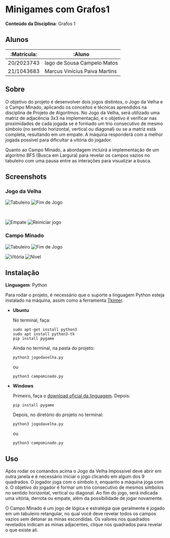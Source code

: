 # Minigames com Grafos1

<!-- **Número da Lista**: X<br> -->

**Conteúdo da Disciplina**: Grafos 1<br>

## Alunos

| :Matrícula: | :Aluno                        |
| ----------- | ----------------------------- |
| 20/2023743  | Iago de Sousa Campelo Matos   |
| 21/1043683  | Marcus Vinícius Paiva Martins |

## Sobre

O objetivo do projeto é desenvolver dois jogos distintos, o Jogo da Velha e o Campo Minado, aplicando os conceitos e técnicas aprendidos na disciplina de Projeto de Algoritmos. No Jogo da Velha, será utilizado uma matriz de adjacência 3x3 na implementação, e o objetivo é verificar nas proximidades de cada jogada se é formado um trio consecutivo de mesmo símbolo (no sentido horizontal, vertical ou diagonal) ou se a matriz está completa, resultando em um empate. A máquina responderá com a melhor jogada possível para dificultar a vitória do jogador.

Quanto ao Campo Minado, a abordagem incluirá a implementação de um algoritmo BFS (Busca em Largura) para revelar os campos vazios no tabuleiro com uma pausa entre as interações para visualizar a busca.

## Screenshots

### Jogo da Velha

<span>![Tabuleiro](./assets/jogodavelha_cleanboard.png) ![Fim de Jogo](./assets/jogodavelha_gameover.png)</span>

</br>

<span>![Empate](./assets/jogodavelha_draw.png) ![Reiniciar jogo](./assets/jogodavelha_resetgame.png)</span>

### Campo Minado

<span>![Tabuleiro](./assets/campominado_board.png) ![Fim de Jogo](./assets/campominado_gameover.png)</span>

<span>![Vitória](./assets/campominado_victory.png) ![Nível](./assets/campominado_level.png)</span>

## Instalação

**Linguagem**: Python<br>

Para rodar o projeto, é necessário que o suporte a linguagem Python esteja instalado na máquina, assim como a ferramenta [Tkinter](https://docs.python.org/pt-br/3/library/tkinter.html).

- **Ubuntu**

  No terminal, faça:

  ```Plain Text
  sudo apt-get install python3
  sudo apt install python3-tk
  pip install pygame
  ```

  Ainda no terminal, na pasta do projeto:

  ```Plain Text
  python3 jogodavelha.py
  ```

  ou

  ```Plain Text
  python3 campominado.py
  ```

- **Windows**

  Primeiro, faça o [download oficial da linguagem](https://www.python.org/downloads/). Depois:

  ```Plain Text
  pip install pygame
  ```

  Depois, no diretório do projeto no terminal:

  ```Plain Text
  python3 jogodavelha.py
  ```

  ou

  ```Plain Text
  python3 campominado.py
  ```

## Uso

Após rodar os comandos acima o Jogo da Velha Impossível deve abrir em outra janela e é necessário iniciar o jogo clicando em algum dos 9 quadrados. O jogador joga com o símbolo `X`, enquanto a máquina joga com `O`. O objetivo do jogador é formar um trio consecutivo de mesmos símbolos no sentido horizontal, vertical ou diagonal. Ao fim do jogo, será indicada uma vitória, derrota ou empate, além da possíbilidade de jogar novamente.

O Campo Minado é um jogo de lógica e estratégia que geralmente é jogado em um tabuleiro retangular, no qual você deve revelar todos os campos vazios sem detonar as minas escondidas. Os valores nos quadrados revelados indicam as minas adjacentes, clique nos quadrados para revelar o que existe ali.
